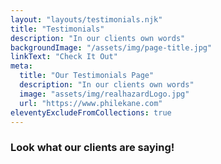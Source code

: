 ```yaml
---
layout: "layouts/testimonials.njk"
title: "Testimonials"
description: "In our clients own words"
backgroundImage: "/assets/img/page-title.jpg"
linkText: "Check It Out"
meta:
  title: "Our Testimonials Page"
  description: "In our clients own words"
  image: "assets/img/realhazardLogo.jpg"
  url: "https://www.philekane.com"  
eleventyExcludeFromCollections: true
---
```


### Look what our clients are saying!


